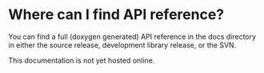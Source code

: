 # Where can I find API reference? #

You can find a full (doxygen generated) API reference in the docs directory in either the source release, development library release, or the SVN.

This documentation is not yet hosted online.